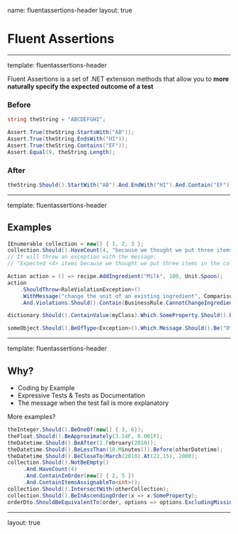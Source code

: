 name: fluentassertions-header
layout: true

# Fluent Assertions

---
template: fluentassertions-header

Fluent Assertions is a set of .NET extension methods that allow you to **more naturally specify the expected outcome of a test**

### Before

```csharp
string theString = "ABCDEFGHI";

Assert.True(theString.StartsWith("AB"));
Assert.True(theString.EndsWith("HI"));
Assert.True(theString.Contains("EF"));
Assert.Equal(9, theString.Length);
```

### After

```csharp
theString.Should().StartWith("AB").And.EndWith("HI").And.Contain("EF").And.HaveLength(9);
```

---
template: fluentassertions-header

## Examples

```csharp
IEnumerable collection = new[] { 1, 2, 3 };
collection.Should().HaveCount(4, "because we thought we put three items in the collection"))
// It will throw an exception with the message: 
// "Expected <4> items because we thought we put three items in the collection, but found <3>."
```

```csharp
Action action = () => recipe.AddIngredient("Milk", 100, Unit.Spoon);
action
    .ShouldThrow<RuleViolationException>()
    .WithMessage("change the unit of an existing ingredient", ComparisonMode.Substring)
    .And.Violations.Should().Contain(BusinessRule.CannotChangeIngredientQuanity);
```

```csharp
dictionary.Should().ContainValue(myClass).Which.SomeProperty.Should().BeGreaterThan(0);

someObject.Should().BeOfType<Exception>().Which.Message.Should().Be("Other Message");
```

---
template: fluentassertions-header

## Why?

* Coding by Example
* Expressive Tests & Tests as Documentation
* The message when the test fail is more explanatory

More examples?

```csharp
theInteger.Should().BeOneOf(new[] { 3, 6});
theFloat.Should().BeApproximately(3.14F, 0.001F);
theDatetime.Should().BeAfter(1.February(2010));
theDatetime.Should().BeLessThan(10.Minutes()).Before(otherDatetime);
theDatetime.Should().BeCloseTo(March(2010).At(22,15), 2000);
collection.Should().NotBeEmpty()
     .And.HaveCount(4)
     .And.ContainInOrder(new[] { 2, 5 })
     .And.ContainItemsAssignableTo<int>();
collection.Should().IntersectWith(otherCollection);
collection.Should().BeInAscendingOrder(x => x.SomeProperty);
orderDto.ShouldBeEquivalentTo(order, options => options.ExcludingMissingMembers());
```

---
layout: true
